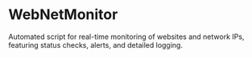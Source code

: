 # WebNetMonitor
Automated script for real-time monitoring of websites and network IPs, featuring status checks, alerts, and detailed logging.
